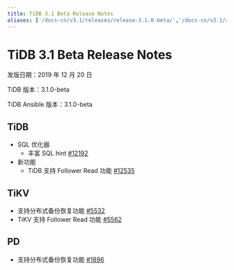 ```yaml
---
title: TiDB 3.1 Beta Release Notes
aliases: ['/docs-cn/v3.1/releases/release-3.1.0-beta/','/docs-cn/v3.1/releases/3.1.0-beta/']
---
```


# TiDB 3.1 Beta Release Notes

发版日期：2019 年 12 月 20 日

TiDB 版本：3.1.0-beta

TiDB Ansible 版本：3.1.0-beta

## TiDB

+ SQL 优化器
    - 丰富 SQL hint [#12192](https://github.com/pingcap/tidb/pull/12192)
+ 新功能
    - TiDB 支持 Follower Read 功能 [#12535](https://github.com/pingcap/tidb/pull/12535)

## TiKV

- 支持分布式备份恢复功能 [#5532](https://github.com/tikv/tikv/pull/5532)
- TiKV 支持 Follower Read 功能 [#5562](https://github.com/tikv/tikv/pull/5562)

## PD

- 支持分布式备份恢复功能 [#1896](https://github.com/pingcap/pd/pull/1896)
